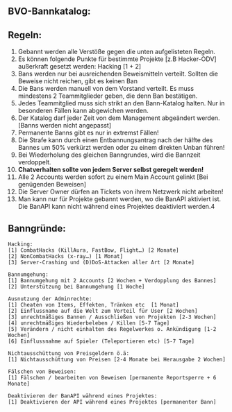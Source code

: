 ## **BVO-Bannkatalog:**

## Regeln:

1. Gebannt werden alle Verstöße gegen die unten aufgelisteten Regeln. 
2. Es können folgende Punkte für bestimmte Projekte [z.B Hacker-ODV] außerkraft gesetzt werden: Hacking [1 + 2]
3. Bans werden nur bei ausreichenden Beweismitteln verteilt. Sollten die Beweise nicht reichen, gibt es keinen Ban
4. Die Bans werden manuell von dem Vorstand verteilt. Es muss mindestens 2 Teammitglieder geben, die denn Ban bestätigen.
5. Jedes Teammitglied muss sich strikt an den Bann-Katalog halten. Nur in besonderen Fällen kann abgewichen werden.
6. Der Katalog darf jeder Zeit von dem Management abgeändert werden. [Banns werden nicht angepasst]
7. Permanente Banns gibt es nur in extremst Fällen!
8. Die Strafe kann durch einen Entbannungsantrag nach der hälfte des Bannes um 50% verkürzt werden oder zu einem direkten Unban führen!
9. Bei Wiederholung des gleichen Banngrundes, wird die Bannzeit verdoppelt. 
10. **Chatverhalten sollte von jedem Server selbst geregelt werden!** 
11. Alle 2 Accounts werden sofort zu einem Main Account gelinkt [Bei genügenden Beweisen]
12. Die Server Owner dürfen an Tickets von ihrem Netzwerk nicht arbeiten!
13. Man kann nur für Projekte gebannt werden, wo die BanAPI aktiviert ist. Die BanAPI kann nicht während eines Projektes deaktiviert werden.4





## **Banngründe:**
```
Hacking:
[1] CombatHacks (KillAura, FastBow, Flight…) [2 Monate]
[2] NonCombatHacks (x-ray…) [1 Monat]
[3] Server-Crashing und (D)DoS-Attacken aller Art [2 Monate] 

Bannumgehung:
[1] Bannumgehung mit 2 Accounts [2 Wochen + Verdopplung des Bannes]
[2] Unterstützung bei Bannumgehung [1 Woche]

Ausnutzung der Adminrechte:
[1] Cheaten von Items, Effekten, Tränken etc  [1 Monat]
[2] Einflussname auf die Welt zum Vorteil für User [2 Wochen]
[3] unrechtmäßiges Bannen / Ausschließen von Projekten [2-3 Wochen]
[4] unrechtmäßiges Wiederbeleben / Killen [5-7 Tage]
[5] Verändern / nicht einhalten des Regelwerkes o. Ankündigung [1-2 Wochen]
[6] Einflussnahme auf Spieler (Teleportieren etc) [5-7 Tage]

Nichtausschüttung von Preisgeldern ö.ä:
[1] Nichtausschüttung von Preisen [2-4 Monate bei Herausgabe 2 Wochen]

Fälschen von Beweisen:
[1] Fälschen / bearbeiten von Beweisen [permanente Reportsperre + 6 Monate]

Deaktivieren der BanAPI während eines Projektes:
[1] Deaktivieren der API während eines Projektes [permanenter Bann]
```